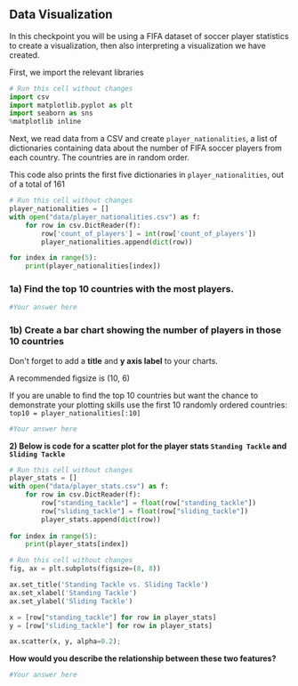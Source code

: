 ## Data Visualization

In this checkpoint you will be using a FIFA dataset of soccer player statistics to create a visualization, then also interpreting a visualization we have created.

First, we import the relevant libraries


```python
# Run this cell without changes
import csv
import matplotlib.pyplot as plt
import seaborn as sns
%matplotlib inline
```

Next, we read data from a CSV and create `player_nationalities`, a list of dictionaries containing data about the number of FIFA soccer players from each country.  The countries are in random order.

This code also prints the first five dictionaries in `player_nationalities`, out of a total of 161


```python
# Run this cell without changes
player_nationalities = []
with open("data/player_nationalities.csv") as f:
    for row in csv.DictReader(f):
        row['count_of_players'] = int(row['count_of_players'])
        player_nationalities.append(dict(row))

for index in range(5):
    print(player_nationalities[index])
```

### 1a) Find the top 10 countries with the most players. 


```python
#Your answer here
```

### 1b) Create a bar chart showing the number of players in those 10 countries

Don't forget to add a **title** and **y axis label** to your charts.

A recommended figsize is (10, 6)

If you are unable to find the top 10 countries but want the chance to demonstrate your plotting skills use the first 10 randomly ordered countries: `top10 = player_nationalities[:10]`


```python
#Your answer here
```

**2) Below is code for a scatter plot for the player stats `Standing Tackle` and `Sliding Tackle`**


```python
# Run this cell without changes
player_stats = []
with open("data/player_stats.csv") as f:
    for row in csv.DictReader(f):
        row["standing_tackle"] = float(row["standing_tackle"])
        row["sliding_tackle"] = float(row["sliding_tackle"])
        player_stats.append(dict(row))
        
for index in range(5):
    print(player_stats[index])
```


```python
# Run this cell without changes
fig, ax = plt.subplots(figsize=(8, 8))

ax.set_title('Standing Tackle vs. Sliding Tackle')
ax.set_xlabel('Standing Tackle')
ax.set_ylabel('Sliding Tackle')

x = [row["standing_tackle"] for row in player_stats]
y = [row["sliding_tackle"] for row in player_stats]

ax.scatter(x, y, alpha=0.2);
```

**How would you describe the relationship between these two features?**


```python
#Your answer here
```
